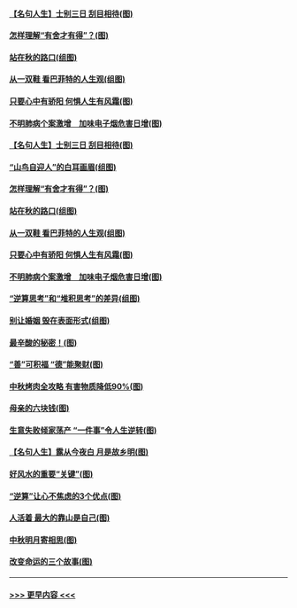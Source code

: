 #### [【名句人生】士别三日 刮目相待(图)](../pages/p8/906988.md?t=09150544) 
#### [怎样理解“有舍才有得”？(图)](../pages/p8/906872.md?t=09150544) 
#### [站在秋的路口(组图)](../pages/p8/906914.md?t=09150544) 
#### [从一双鞋 看巴菲特的人生观(组图)](../pages/p8/907311.md?t=09150544) 
#### [只要心中有骄阳 何惧人生有风霜(图)](../pages/p8/907320.md?t=09150544) 
#### [不明肺病个案激增　加味电子烟危害日增(图)](../pages/p8/907307.md?t=09150544) 
#### [【名句人生】士别三日 刮目相待(图)](../pages/p8/906988.md?t=09150544) 
#### [“山鸟自迎人”的白耳画眉(组图)](../pages/p8/907332.md?t=09150544) 
#### [怎样理解“有舍才有得”？(图)](../pages/p8/906872.md?t=09150544) 
#### [站在秋的路口(组图)](../pages/p8/906914.md?t=09150544) 
#### [从一双鞋 看巴菲特的人生观(组图)](../pages/p8/907311.md?t=09150544) 
#### [只要心中有骄阳 何惧人生有风霜(图)](../pages/p8/907320.md?t=09150544) 
#### [不明肺病个案激增　加味电子烟危害日增(图)](../pages/p8/907307.md?t=09150544) 
#### [“逆算思考”和“堆积思考”的差异(组图)](../pages/p8/907229.md?t=09150544) 
#### [别让婚姻 毁在表面形式(组图)](../pages/p8/907118.md?t=09150544) 
#### [最辛酸的秘密！(图)](../pages/p8/906327.md?t=09150544) 
#### [“善”可积福 “德”能聚财(图)](../pages/p8/906906.md?t=09150544) 
#### [中秋烤肉全攻略 有害物质降低90%(图)](../pages/p8/907227.md?t=09150544) 
#### [母亲的六块钱(图)](../pages/p8/907107.md?t=09150544) 
#### [生意失败倾家荡产 “一件事”令人生逆转(图)](../pages/p8/907101.md?t=09150544) 
#### [【名句人生】露从今夜白 月是故乡明(图)](../pages/p8/906558.md?t=09150544) 
#### [好风水的重要“关键”(图)](../pages/p8/907087.md?t=09150544) 
#### [“逆算”让心不焦虑的3个优点(图)](../pages/p8/907070.md?t=09150544) 
#### [人活着 最大的靠山是自己(图)](../pages/p8/906329.md?t=09150544) 
#### [中秋明月寄相思(图)](../pages/p8/906932.md?t=09150544) 
#### [改变命运的三个故事(图)](../pages/p8/906257.md?t=09150544) 

----
#### [ >>> 更早内容 <<< ](../indexes/p8-earlier.md)
